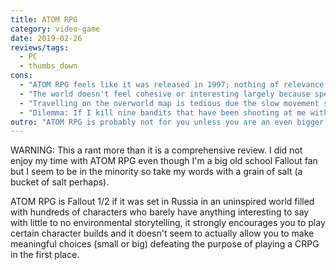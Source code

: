 ```yaml
---
title: ATOM RPG
category: video-game
date: 2019-02-26
reviews/tags:
  - PC
  - thumbs_down
cons:
  - "ATOM RPG feels like it was released in 1997; nothing of relevance has been modernized. I didn't fall in love with Fallout 1 and 2 because managing my items felt like getting waterboarded."
  - "The world doesn't feel cohesive or interesting largely because speaking to the NPCs usually have nothing to say and only respond to being asked about their name, their job, their thoughts on where they live (eg. a slightly extended version of &quot;ASL?&quot;) and a couple rumors that they all seem to repeat. The NPCs that have a little bit more to say aren't going to blow your mind."
  - "Travelling on the overworld map is tedious due the slow movement speed, the long distances between places (I'd say zones of interest but usually they're not) and the fact that nothing interesting happens during the travel time (actually I'd rather nothing happened instead of fighting the same groups of monsters/bandits all the time)."
  - "Dilemma: If I kill nine bandits that have been shooting at me with their pistols forty plus times then when I loot them I expect to find at least some extra bullets so that at least one of my companions can sustainably use a ranged weapon for combat instead of all of my characters running around like headless chickens with knives. So, the ATOM RPG universe doesn't have enough bullets to sustain one of my characters but the hundreds of bandits I encounter all seem to have enough bullets to shoot at my party until they die at which point their bullets disintegrate into nothingness or perhaps in this universe enemies die the moment they run out of bullets."
outro: "ATOM RPG is probably not for you unless you are an even bigger fan of the old school Fallout games than me and are stranded on an desert island (to be fair we all sort of are given what has happened to the Fallout franchise as of late)."
---
```


WARNING: This a rant more than it is a comprehensive review. I did not enjoy my time with ATOM RPG even though I'm a big old school Fallout fan but I seem to be in the minority so take my words with a grain of salt (a bucket of salt perhaps).

ATOM RPG is Fallout 1/2 if it was set in Russia in an uninspired world filled with hundreds of characters who barely have anything interesting to say with little to no environmental storytelling, it strongly encourages you to play certain character builds and it doesn't seem to actually allow you to make meaningful choices (small or big) defeating the purpose of playing a CRPG in the first place.

